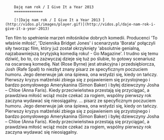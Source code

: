 
        Daję nam rok / I Give It a Year 2013 
        =============
        
        [![Daję nam rok / I Give It a Year 2013 ](http://vidos.pl/images/player.gif)](http://vidos.pl/daje-nam-rok-i-give-it-a-year-2013)
        
        
 Ten film to spełnienie marzeń miłośników dobrych komedii. Producenci 'To właśnie miłość', 'Dziennika Bridget Jones' i scenarzysta 'Borata' połączyli siły tworząc film, który już został okrzyknięty 'absolutnie genialną, najzabawniejszą brytyjską komedią roku! - Go Magazine'. I trudno się temu dziwić, bo to, co zazwyczaj dzieje się tuż po ślubie, to gotowy scenariusz na oscarową komedię. Nat (Rose Byrne) jest atrakcyjna i przedsiębiorcza, Josh (Rafe Spall) to niezbyt znany pisarz ze specyficznym poczuciem humoru. Jego denerwuje jak ona śpiewa, ona wstydzi się, kiedy on tańczy. Pierwszy kryzys małżeński zbiega się z pojawieniem się przystojnego i bardzo pomysłowego Amerykanina (Simon Baker) i byłej dziewczyny Josha – Chloe (Anna Faris). Kiedy przeciwieństwa przestają się przyciągać, a prawdziwa miłość wciąż może czekać za rogiem, wspólny pierwszy rok zaczyna wydawać się nieosiągalny.   ... pisarz ze specyficznym poczuciem humoru. Jego denerwuje jak ona śpiewa, ona wstydzi się, kiedy on tańczy. Pierwszy kryzys małżeński zbiega się z pojawieniem się przystojnego i bardzo pomysłowego Amerykanina (Simon Baker) i byłej dziewczyny Josha – Chloe (Anna Faris). Kiedy przeciwieństwa przestają się przyciągać, a prawdziwa miłość wciąż może czekać za rogiem, wspólny pierwszy rok zaczyna wydawać się nieosiągalny.
    